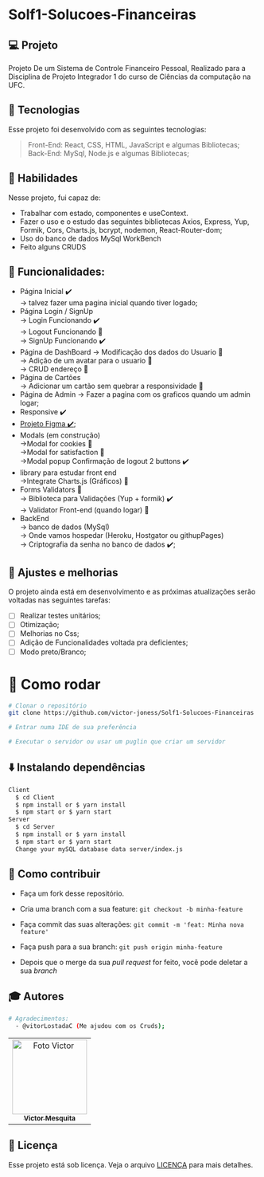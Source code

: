 # Solf1-Solucoes-Financeiras


## 💻 Projeto

Projeto De um Sistema de Controle Financeiro Pessoal, Realizado para a Disciplina de Projeto Integrador 1 do curso de Ciências da computação na UFC.

## 🚀 Tecnologias
Esse projeto foi desenvolvido com as seguintes tecnologias:

> Front-End: React, CSS, HTML, JavaScript e algumas Bibliotecas;                                      
> Back-End: MySql, Node.js e algumas Bibliotecas;                                                       

## 📌 Habilidades

Nesse projeto, fui capaz de:

- Trabalhar com estado, componentes e useContext.
- Fazer o uso e o estudo das seguintes bibliotecas Axios, Express, Yup, Formik, Cors, Charts.js, bcrypt, nodemon, React-Router-dom;
- Uso do banco de dados MySql WorkBench
- Feito alguns CRUDS

## :memo: Funcionalidades: 
- Página Inicial ✔️  
  -> talvez fazer uma pagina inicial quando tiver logado;                                                           
- Página Login / SignUp                                                                   
  -> Login Funcionando ✔️                                                                  
  -> Logout Funcionando 🚧                                                  
  -> SignUp Funcionando ✔️                                                             
- Página de DashBoard
  -> Modificação dos dados do Usuario 🚧                                             
  -> Adição de um avatar para o usuario 🚧                                                                   
  -> CRUD endereço 🚧                                                      
- Página de Cartões   
  -> Adicionar um cartão sem quebrar a responsividade 🚧                                                                                         
- Página de Admin 
  -> Fazer a pagina com os graficos quando um admin logar;                                                  
- Responsive ✔️                                                                       
- [Projeto Figma ✔️](https://www.figma.com/file/yi3Ul79yZayWMzAVaoalOF/Template-ufc?node-id=0%3A1);                                                                   
- Modals (em construção)                                                                                             
  ->Modal for cookies 🚧                                                                                              
  ->Modal for satisfaction 🚧                                                                                                                                         
  ->Modal popup Confirmação de logout 2 buttons ✔️                                                                                                                    
- library para estudar front end                                                      
  ->Integrate Charts.js (Gráficos) 🚧                                             
- Forms Validators 🚧                                                                                            
  -> Biblioteca para Validações (Yup + formik) ✔️                                                                                                   
  -> Validator Front-end (quando logar) 🚧                                                                                                           
- BackEnd                                                   
  -> banco de dados (MySql)                                       
  -> Onde vamos hospedar (Heroku, Hostgator ou githupPages)                                                     
  -> Criptografia da senha no banco de dados ✔️;

## 📝 Ajustes e melhorias

O projeto ainda está em desenvolvimento e as próximas atualizações serão voltadas nas seguintes tarefas:

- [ ] Realizar testes unitários;
- [ ] Otimização;
- [ ] Melhorias no Css;
- [ ] Adição de Funcionalidades voltada pra deficientes;
- [ ] Modo preto/Branco;
# 👷 Como rodar

```bash
# Clonar o repositório
git clone https://github.com/victor-joness/Solf1-Solucoes-Financeiras

# Entrar numa IDE de sua preferência 

# Executar o servidor ou usar um puglin que criar um servidor

```

## ⬇️ Instalando dependências

  ```bash
  Client
    $ cd Client
    $ npm install or $ yarn install
    $ npm start or $ yarn start
  Server
    $ cd Server
    $ npm install or $ yarn install
    $ npm start or $ yarn start
    Change your mySQL database data server/index.js
  ```
  

## 🤔 Como contribuir <br/>

- Faça um fork desse repositório.
- Cria uma branch com a sua feature: `git checkout -b minha-feature`
- Faça commit das suas alterações: `git commit -m 'feat: Minha nova feature'`
- Faça push para a sua branch: `git push origin minha-feature`

- Depois que o merge da sua *pull request* for feito, você pode deletar a sua *branch*


## :mortar_board: Autores
```bash
# Agradecimentos:
  - @vitorLostadaC (Me ajudou com os Cruds);
```

<table align="center">
    <tr>
        <td align="center">
            <a href="https://github.com/victor-joness">
                <img src="https://i.imgur.com/vBnNiVV.png" width="150px;" alt="Foto Victor"/>
                <br />
                <sub><b>Victor Mesquita<sub><b>
            </a>
        </td>    
    </tr>
</table>
              
## 📄 Licença

Esse projeto está sob licença. Veja o arquivo [LICENÇA](LICENSE.md) para mais detalhes.
